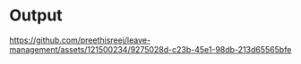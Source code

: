 # Output

https://github.com/preethisreej/leave-management/assets/121500234/9275028d-c23b-45e1-98db-213d65565bfe

